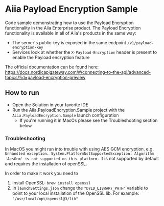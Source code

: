 # Aiia Payload Encryption Sample

Code sample demonstrating how to use the Payload Encryption functionality in the Aiia Enterprise product.
The Payload Encryption functionality is available in all of Aiia's products in the same way: 
 - The server's public key is exposed in the same endpoint `/v1/payload-encryption-key`
 - Services look at whether the `X-Payload-Encryption` header is present to enable the Payload encryption feature

The official documentation can be found here:
https://docs.nordicapigateway.com/#/connecting-to-the-api/advanced-topics/?id=payload-encryption-preview

## How to run
- Open the Solution in your favorite IDE
- Run the Aiia.PayloadEncryption.Sample project with the `Aiia.PayloadEncryption.Sample` launch configuration
  - If you're running it in MacOs please see the Troubleshooting section below

### Troubleshooting
In MacOS you might run into trouble with using AES GCM encryption, e.g.
`Unhandled exception. System.PlatformNotSupportedException: Algorithm 'AesGcm' is not supported on this platform.`
It is not supported by default and requires the installation of openSSL. 

In order to make it work you need to 
1. Install OpenSSL: `brew install openssl`
2. In `launchSettings.json` change the `"DYLD_LIBRARY_PATH"` variable to point to your local installation of the OpenSSL lib.
For example: `"/usr/local/opt/openssl@3/lib"`